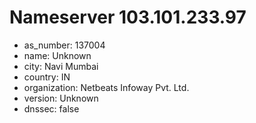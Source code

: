 # Nameserver 103.101.233.97

* as_number: 137004
* name: Unknown
* city: Navi Mumbai
* country: IN
* organization: Netbeats Infoway Pvt. Ltd.
* version: Unknown
* dnssec: false
